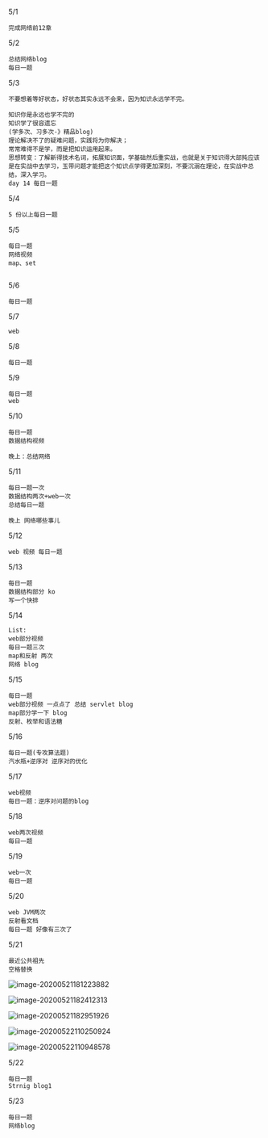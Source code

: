 5/1

```
完成网络前12章
```

5/2

```
总结网络blog
每日一题
```

5/3

```
不要想着等好状态，好状态其实永远不会来，因为知识永远学不完。

知识你是永远也学不完的
知识学了很容遗忘
(学多次、习多次-》精品blog)
理论解决不了的疑难问题，实践将为你解决；
常常难得不是学，而是把知识运用起来。
思想转变：了解新得技术名词，拓展知识面，学基础然后重实战，也就是关于知识得大部扽应该是在实战中去学习，玉带问题才能把这个知识点学得更加深刻，不要沉溺在理论，在实战中总结，深入学习。
day 14 每日一题
```

5/4

```
5 份以上每日一题
```

5/5

```
每日一题
网络视频
map、set


```

5/6

```
每日一题
```

5/7

```
web
```

5/8

```
每日一题
```

5/9

```
每日一题 
web
```

5/10

```
每日一题
数据结构视频

晚上：总结网络
```

5/11

```
每日一题一次
数据结构两次+web一次
总结每日一题

晚上 网络哪些事儿

```

5/12

```
web 视频 每日一题
```

5/13

```
每日一题
数据结构部分 ko
写一个快排
```

5/14

```
List:
web部分视频
每日一题三次
map和反射 两次
网络 blog

```

5/15

```
每日一题
web部分视频 一点点了 总结 servlet blog
map部分学一下 blog
反射、枚举和语法糖
```

5/16

```
每日一题(专攻算法题)
汽水瓶+逆序对 逆序对的优化
```

5/17

```
web视频
每日一题：逆序对问题的blog
```

5/18

```
web两次视频
每日一题
```

5/19

```
web一次
每日一题

```

5/20

```
web JVM两次
反射看文档
每日一题 好像有三次了
```

5/21

```
最近公共祖先
空格替换
```

![image-20200521181223882](C:\Users\Administrator\AppData\Roaming\Typora\typora-user-images\image-20200521181223882.png)

![image-20200521182412313](C:\Users\Administrator\AppData\Roaming\Typora\typora-user-images\image-20200521182412313.png)





![image-20200521182951926](C:\Users\Administrator\AppData\Roaming\Typora\typora-user-images\image-20200521182951926.png)

![image-20200522110250924](C:\Users\Administrator\AppData\Roaming\Typora\typora-user-images\image-20200522110250924.png)



![image-20200522110948578](C:\Users\Administrator\AppData\Roaming\Typora\typora-user-images\image-20200522110948578.png)

5/22

```
每日一题
Strnig blog1
```

5/23

```
每日一题
网络blog
```

